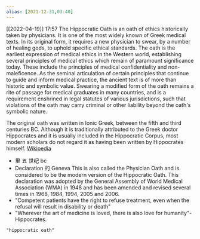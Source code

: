 ```yaml
---
alias: [2021-12-31,03:40]
---
```



[[2022-04-19]] 17:57
The Hippocratic Oath is an oath of ethics historically taken by physicians. It is one of the most widely known of Greek medical texts. In its original form, it requires a new physician to swear, by a number of healing gods, to uphold specific ethical standards. The oath is the earliest expression of medical ethics in the Western world, establishing several principles of medical ethics which remain of paramount significance today. These include the principles of medical confidentiality and non-maleficence. As the seminal articulation of certain principles that continue to guide and inform medical practice, the ancient text is of more than historic and symbolic value. Swearing a modified form of the oath remains a rite of passage for medical graduates in many countries, and is a requirement enshrined in legal statutes of various jurisdictions, such that violations of the oath may carry criminal or other liability beyond the oath's symbolic nature.

The original oath was written in Ionic Greek, between the fifth and third centuries BC. Although it is traditionally attributed to the Greek doctor Hippocrates and it is usually included in the Hippocratic Corpus, most modern scholars do not regard it as having been written by Hippocrates himself.
[Wikipedia](https://en.wikipedia.org/wiki/Hippocratic%20Oath)

- 里 五 世纪 bc
- Declaration 的 Geneva
This is also called the Physician Oath and is considered to be the
modern version of the Hippocratic Oath. This declaration was
adopted by the General Assembly of World Medical Association
(WMA) in 1948 and has been amended and revised several times
in 1968, 1984, 1994, 2005 and 2006.
- "Competent patients have the right
to refuse treatment, even when
the refusal will result in disability
or death"
- "Wherever the art of medicine is loved, there is
also love for humanity"- Hippocrates.

```query 2021-12-31 03:40
"hippocratic oath"
```
